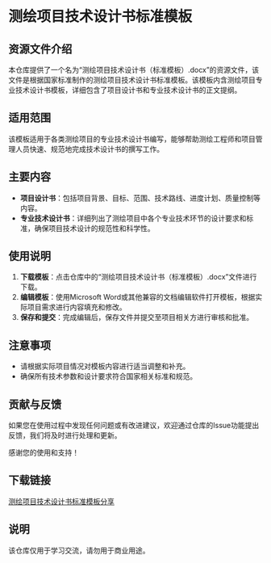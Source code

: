 # 测绘项目技术设计书标准模板

## 资源文件介绍

本仓库提供了一个名为“测绘项目技术设计书（标准模板）.docx”的资源文件，该文件是根据国家标准制作的测绘项目技术设计书标准模板。该模板内含测绘项目专业技术设计书模板，详细包含了项目设计书和专业技术设计书的正文提纲。

## 适用范围

该模板适用于各类测绘项目的专业技术设计书编写，能够帮助测绘工程师和项目管理人员快速、规范地完成技术设计书的撰写工作。

## 主要内容

- **项目设计书**：包括项目背景、目标、范围、技术路线、进度计划、质量控制等内容。
- **专业技术设计书**：详细列出了测绘项目中各个专业技术环节的设计要求和标准，确保项目技术设计的规范性和科学性。

## 使用说明

1. **下载模板**：点击仓库中的“测绘项目技术设计书（标准模板）.docx”文件进行下载。
2. **编辑模板**：使用Microsoft Word或其他兼容的文档编辑软件打开模板，根据实际项目需求进行内容填充和修改。
3. **保存和提交**：完成编辑后，保存文件并提交至项目相关方进行审核和批准。

## 注意事项

- 请根据实际项目情况对模板内容进行适当调整和补充。
- 确保所有技术参数和设计要求符合国家相关标准和规范。

## 贡献与反馈

如果您在使用过程中发现任何问题或有改进建议，欢迎通过仓库的Issue功能提出反馈，我们将及时进行处理和更新。

感谢您的使用和支持！

## 下载链接
[测绘项目技术设计书标准模板分享](https://pan.quark.cn/s/d5a054b96448)

## 说明

该仓库仅用于学习交流，请勿用于商业用途。

